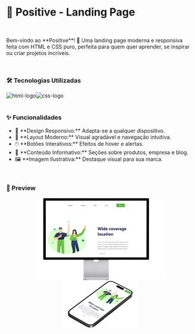 <h1>🐾 Positive - Landing Page</h1>
<br>
<p>
Bem-vindo ao **Positive**! 🚀  
Uma landing page moderna e responsiva feita com HTML e CSS puro, perfeita para quem quer aprender, se inspirar ou criar projetos incríveis.</p>
<br>
<h3>🛠️ Tecnologias Utilizadas</h3>
<div style="display: flex;">
<img src="https://img.shields.io/badge/HTML5-E34F26?style=for-the-badge&logo=html5&logoColor=white" alt="html-logo">
<img src="https://img.shields.io/badge/CSS3-1572B6?style=for-the-badge&logo=css3&logoColor=white" alt="css-logo">
</div>
<br>
<h3>✨ Funcionalidades</h3>
<ul>
  <li>📱 **Design Responsivo:** Adapta-se a qualquer dispositivo.</li>
  <li>🎨 **Layout Moderno:** Visual agradável e navegação intuitiva.</li>
  <li>🖱️ **Botões Interativos:** Efeitos de hover e alertas.</li>
  <li>📰 **Conteúdo Informativo:** Seções sobre produtos, empresa e blog.</li>
  <li>🖼️ **Imagem Ilustrativa:** Destaque visual para sua marca.</li>
</ul>
<br>
<h3>👀 Preview</h3>

<p align="center">
  <img src="./img/img-notbook.png" width="350" alt="notebook preview">
  <img src="./img/img-celular..png" width="200" alt="celular preview">
</p>
